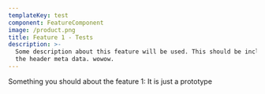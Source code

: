```yaml
---
templateKey: test
component: FeatureComponent
image: /product.png
title: Feature 1 - Tests
description: >-
  Some description about this feature will be used. This should be included in
  the header meta data. wowow.
---
```



Something you should about the feature 1: It is just a prototype
